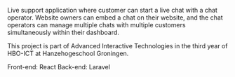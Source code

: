 Live support application where customer can start a live chat with a chat operator. Website owners can embed a chat on their website,
and the chat operators can manage multiple chats with multiple customers simultaneously within their dashboard.

This project is part of Advanced Interactive Technologies in the third year of HBO-ICT at Hanzehogeschool Groningen.

Front-end: React
Back-end: Laravel
